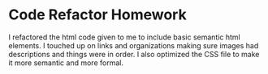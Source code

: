 # Code Refactor Homework

I refactored the html code given to me to include basic semantic html elements. I touched up on links and organizations making sure images had descriptions and things were in order. I also optimized the CSS file to make it more semantic and more formal.

